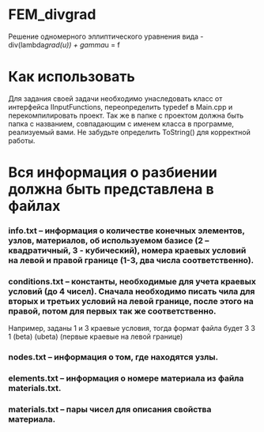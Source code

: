 # FEM_divgrad
Решение одномерного эллиптического уравнения вида -div(lambda*grad(u)) + gamma*u = f

# Как использовать
Для задания своей задачи необходимо унаследовать класс от интерфейса IInputFunctions, переопределить typedef в Main.cpp и перекомпилировать проект.
Так же в папке с проектом должна быть папка с названием, совпадающим с именем класса в программе, реализуемый вами. Не забудьте определить ToString() для корректной работы.

# Вся информация о разбиении должна быть представлена в файлах
### info.txt – информация о количестве конечных элементов, узлов, материалов, об используемом базисе (2 – квадратичный, 3 - кубический), номера краевых условий на левой и правой границе (1-3, два числа соответственно).
### conditions.txt – константы, необходимые для учета краевых условий (до 4 чисел). Сначала необходимо писать чила для вторых и третьих условий на левой границе, после этого на правой, потом для первых так же соответственно.
Например, заданы 1 и 3 краевые условия, тогда формат файла будет
3 3 1
(beta) (ubeta) (первые краевые на левой границе)
### nodes.txt – информация о том, где находятся узлы.
### elements.txt – информация о номере материала из файла materials.txt.
### materials.txt – пары чисел для описания свойства материала.

